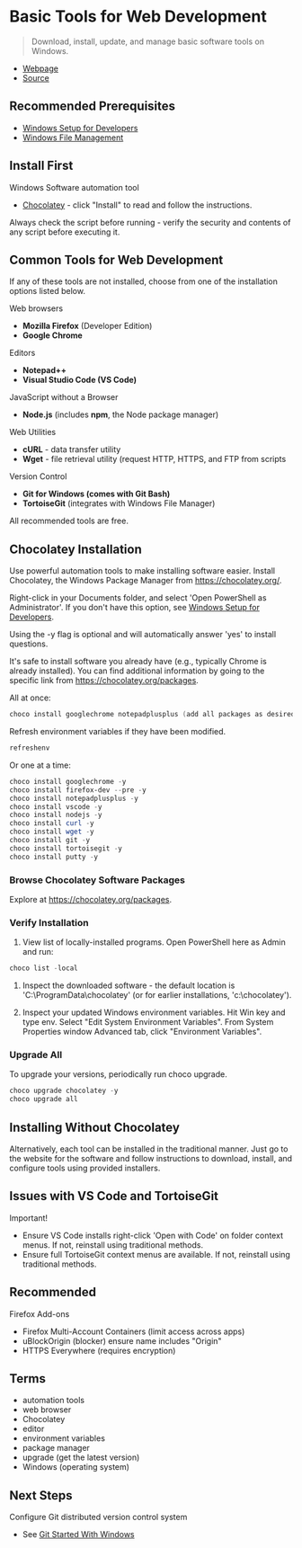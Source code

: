 # Basic Tools for Web Development

> Download, install, update, and manage basic software tools on Windows.

- [Webpage](https://denisecase.github.io/basic-tools-for-webdev/)
- [Source](https://github.com/denisecase/basic-tools-for-webdev)

## Recommended Prerequisites

- [Windows Setup for Developers](https://github.com/denisecase/windows-setup)
- [Windows File Management](https://github.com/denisecase/windows-file-management)

## Install First

Windows Software automation tool

- [Chocolatey](https://chocolatey.org/) - click "Install" to read and follow the instructions.

Always check the script before running - verify the security and contents of any script before executing it.


## Common Tools for Web Development

If any of these tools are not installed, choose from one of the installation options listed below.

Web browsers

- **Mozilla Firefox** (Developer Edition)
- **Google Chrome**

Editors

- **Notepad++**
- **Visual Studio Code (VS Code)**

JavaScript without a Browser

- **Node.js** (includes **npm**, the Node package manager)

Web Utilities

- **cURL** - data transfer utility
- **Wget** - file retrieval utility (request HTTP, HTTPS, and FTP from scripts

Version Control

- **Git for Windows (comes with Git Bash)**
- **TortoiseGit** (integrates with Windows File Manager)

All recommended tools are free.


## Chocolatey Installation

Use powerful automation tools to make installing software easier. Install Chocolatey, the Windows Package Manager from <https://chocolatey.org/>.

Right-click in your Documents folder, and select 'Open PowerShell as Administrator'. 
If you don't have this option, see [Windows Setup for Developers](https://github.com/denisecase/windows-setup).

Using the -y flag is optional and will automatically answer 'yes' to install questions.

It's safe to install software you already have (e.g., typically Chrome is already installed). You can find additional information by going to the specific link from <https://chocolatey.org/packages>.

All at once:

```PowerShell
choco install googlechrome notepadplusplus (add all packages as desired) -y
```

Refresh environment variables if they have been modified.

```PowerShell
refreshenv
```

Or one at a time:

```PowerShell
choco install googlechrome -y
choco install firefox-dev --pre -y
choco install notepadplusplus -y
choco install vscode -y
choco install nodejs -y
choco install curl -y
choco install wget -y
choco install git -y
choco install tortoisegit -y
choco install putty -y
```

### Browse Chocolatey Software Packages

Explore at <https://chocolatey.org/packages>.


### Verify Installation

1. View list of locally-installed programs. Open PowerShell here as Admin and run:

```PowerShell
choco list -local
```

1. Inspect the downloaded software - the default location is 'C:\ProgramData\chocolatey' (or for earlier installations, 'c:\chocolatey').

1. Inspect your updated Windows environment variables. Hit Win key and type env. Select "Edit System Environment Variables". From System Properties window Advanced tab, click "Environment Variables".


### Upgrade All

To upgrade your versions, periodically run choco upgrade.

```Powershell
choco upgrade chocolatey -y
choco upgrade all
```


## Installing Without Chocolatey

Alternatively, each tool can be installed in the traditional manner. Just go to the website for the software and follow instructions to download, install, and configure tools using provided installers.


## Issues with VS Code and TortoiseGit

Important!

- Ensure VS Code installs right-click 'Open with Code' on folder context menus. If not, reinstall using traditional methods.
- Ensure full TortoiseGit context menus are available. If not, reinstall using traditional methods. 


## Recommended

Firefox Add-ons

- Firefox Multi-Account Containers (limit access across apps)
- uBlockOrigin (blocker) ensure name includes "Origin"
- HTTPS Everywhere (requires encryption)


## Terms

- automation tools
- web browser
- Chocolatey
- editor
- environment variables
- package manager
- upgrade (get the latest version)
- Windows (operating system)


## Next Steps

Configure Git distributed version control system

- See [Git Started With Windows](https://github.com/denisecase/git-started-windows)

